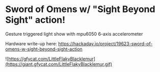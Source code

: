 # Sword of Omens w/ "Sight Beyond Sight" action!
Gesture triggered light show with mpu6050 6-axis accelerometer

Hardware write-up here: https://hackaday.io/project/19623-sword-of-omens-w-sight-beyond-sight-action


![https://gfycat.com/LittleFlakyBlacklemur](https://giant.gfycat.com/LittleFlakyBlacklemur.gif)